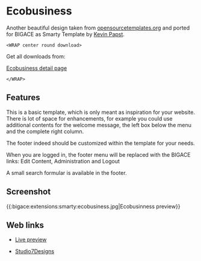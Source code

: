 # Ecobusiness

Another beautiful design taken from [opensourcetemplates.org](http://www.opensourcetemplates.org) and ported for BIGACE as Smarty Template by [Kevin Papst](http://www.kevinpapst.de).


`<WRAP center round download>`

Get all downloads from:

[Ecobusiness detail page](http://www.bigace.de/plugins/detail/34-Ecobusiness)

`</WRAP>`

## Features

This is a basic template, which is only meant as inspiration for your website. 
There is lot of space for enhancements, for example you could use additional contents for the welcome message, the left box below the menu and the complete right column.

The footer indeed should be customized within the template for your needs.

When you are logged in, the footer menu will be replaced with the BIGACE links:
Edit Content, Administration and Logout

A small search formular is available in the footer.

## Screenshot

{{:bigace:extensions:smarty:ecobusiness.jpg|Ecobusinness preview}}

## Web links


*  [Live preview](http://www.opensourcetemplates.org/templates/1312612761/)

*  [Studio7Designs](http://www.studio7designs.com/)

